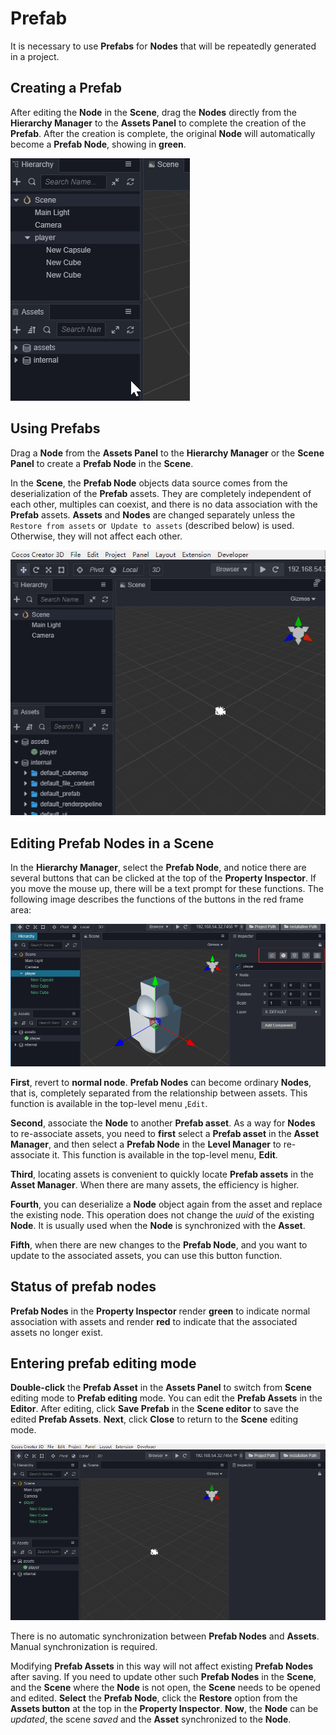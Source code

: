 # Prefab

It is necessary to use __Prefabs__ for __Nodes__ that will be repeatedly generated in a project.

## Creating a Prefab

After editing the __Node__ in the __Scene__, drag the __Nodes__ directly from the __Hierarchy Manager__ to the __Assets Panel__ to complete the creation of the __Prefab__. After the creation is complete, the original __Node__ will automatically become a __Prefab Node__, showing in __green__.

![](prefab/create-prefab.gif)

## Using Prefabs

Drag a __Node__ from the __Assets Panel__ to the __Hierarchy Manager__ or the __Scene Panel__ to create a __Prefab Node__ in the __Scene__.

In the __Scene__, the __Prefab Node__ objects data source comes from the deserialization of the __Prefab__ assets. They are completely independent of each other, multiples can coexist, and there is no data association with the __Prefab__ assets. __Assets__ and __Nodes__ are changed separately unless the `Restore from assets` or` Update to assets` (described below) is used. Otherwise, they will not affect each other.

![](prefab/use-prefab.gif)

## Editing Prefab Nodes in a Scene

In the __Hierarchy Manager__, select the __Prefab Node__, and notice there are several buttons that can be clicked at the top of the __Property Inspector__. If you move the mouse up, there will be a text prompt for these functions. The following image describes the functions of the buttons in the red frame area:

![](prefab/edit-prefab.png)

__First__, revert to __normal node__. __Prefab Nodes__ can become ordinary __Nodes__, that is, completely separated from the relationship between assets. This function is available in the top-level menu ,`Edit`.

__Second__, associate the __Node__ to another __Prefab asset__. As a way for __Nodes__ to re-associate assets, you need to __first__ select a __Prefab asset__ in the __Asset Manager__, and then select a __Prefab Node__ in the __Level Manager__ to re-associate it. This function is available in the top-level menu, __Edit__.

__Third__, locating assets is convenient to quickly locate __Prefab assets__ in the __Asset Manager__. When there are many assets, the efficiency is higher.

__Fourth__, you can deserialize a __Node__ object again from the asset and replace the existing node. This operation does not change the *uuid* of the existing __Node__. It is usually used when the __Node__ is synchronized with the __Asset__.

__Fifth__, when there are new changes to the __Prefab Node__, and you want to update to the associated assets, you can use this button function.

## Status of prefab nodes

__Prefab Nodes__ in the __Property Inspector__ render __green__ to indicate normal association with assets and render __red__ to indicate that the associated assets no longer exist.

## Entering prefab editing mode

__Double-click__ the __Prefab Asset__ in the __Assets Panel__ to switch from __Scene__ editing mode to __Prefab editing__ mode. You can edit the __Prefab Assets__ in the __Editor__. After editing, click __Save Prefab__ in the __Scene editor__ to save the edited __Prefab Assets__. __Next__, click __Close__ to return to the __Scene__ editing mode.

![](prefab/edit-prefab.gif)

There is no automatic synchronization between __Prefab Nodes__ and __Assets__. Manual synchronization is required.

Modifying __Prefab Assets__ in this way will not affect existing __Prefab Nodes__ after saving. If you need to update other such __Prefab Nodes__ in the __Scene__, and the __Scene__ where the __Node__ is not open, the __Scene__ needs to be opened and edited. __Select__ the __Prefab Node__, click the __Restore__ option from the __Assets button__ at the top in the __Property Inspector__. __Now__, the __Node__ can be *updated*, the scene *saved* and the __Asset__ synchronized to the __Node__.